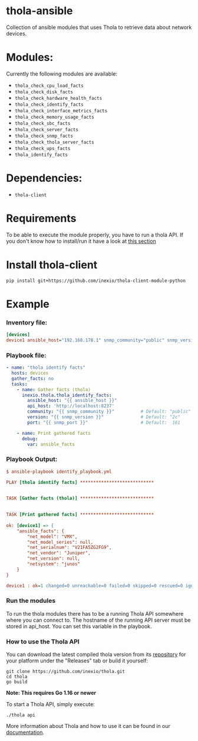 # thola-ansible

Collection of ansible modules that uses Thola to retrieve data about network devices.

# Modules:
Currently the following modules are available:

- ``thola_check_cpu_load_facts``
- ``thola_check_disk_facts``
- ``thola_check_hardware_health_facts``
- ``thola_check_identify_facts``
- ``thola_check_interface_metrics_facts``
- ``thola_check_memory_usage_facts``
- ``thola_check_sbc_facts``
- ``thola_check_server_facts``
- ``thola_check_snmp_facts``
- ``thola_check_thola_server_facts``
- ``thola_check_ups_facts``
- ``thola_identify_facts``

# Dependencies:
- ``thola-client``

# Requirements
To be able to execute the module properly, you have to run a thola API.
If you don't know how to install/run it have a look at [this section](https://github.com/inexio/thola-ansible#how-to-use-the-thola-api)

# Install thola-client
``pip install git+https://github.com/inexio/thola-client-module-python``

# Example
### Inventory file:
```INI
[devices]
device1 ansible_host="192.168.178.1" snmp_community="public" snmp_version="2c" snmp_port=161
```
### Playbook file:
```YAML
- name: "thola identify facts"
  hosts: devices
  gather_facts: no
  tasks:
    - name: Gather facts (thola)
      inexio.thola.thola_identify_facts:
        ansible_host: "{{ ansible_host }}"
        api_host: 'http://localhost:8237'
        community: "{{ snmp_community }}"          # Default: "public"
        version: "{{ snmp_version }}"              # Default: "2c"
        port: "{{ snmp_port }}"                    # Default:  161

    - name: Print gathered facts
      debug:
        var: ansible_facts
```

### Playbook Output:
```INI
$ ansible-playbook identify_playbook.yml

PLAY [thola identify facts] ****************************

                                                 
TASK [Gather facts (thola)] ****************************

                                               
TASK [Print gathered facts] ****************************
                                                       
ok: [device1] => {
    "ansible_facts": {
        "net_model": "VMX",
        "net_model_series": null,
        "net_serialnum": "V21FA5ZG2FG9",
        "net_vendor": "Juniper",
        "net_version": null,
        "netsystem": "junos"
    }
}

device1 : ok=1 changed=0 unreachable=0 failed=0 skipped=0 rescued=0 ignored=0
```

### Run the modules

To run the thola modules there has to be a running Thola API somewhere
where you can connect to. The hostname of the running API server must be
stored in api_host. You can set this variable in the playbook.

### How to use the Thola API

You can download the latest compiled thola version from its [repository](https://github.com/inexio/thola)
for your platform under the "Releases" tab or build it yourself:

    git clone https://github.com/inexio/thola.git
    cd thola
    go build

**Note: This requires Go 1.16 or newer**

To start a Thola API, simply execute:

    ./thola api

More information about Thola and how to use it can be found in our [documentation](https://docs.thola.io/).
